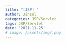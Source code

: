 ```yaml
---
title: "[JSP] "
author: Jinsol
categories: JSP/Servlet
tags: JSP/Servlet
date: '2021-11-25'
# image: /assets/img/.png
---
```


<br>